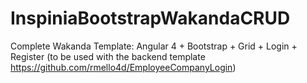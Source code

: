 # InspiniaBootstrapWakandaCRUD
Complete Wakanda Template: Angular 4 + Bootstrap + Grid + Login + Register (to be used with the backend template https://github.com/rmello4d/EmployeeCompanyLogin)
